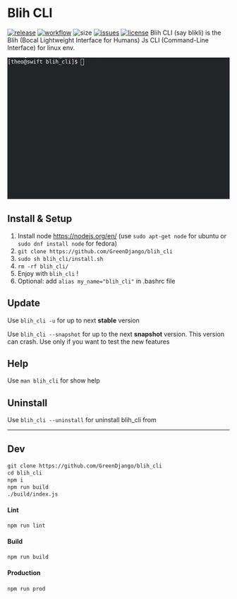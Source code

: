 # Blih CLI

[![release][1]][2] [![workflow][3]][4] ![size][20] [![issues][5]][6] [![license][7]][8]
Blih CLI (say blikli) is the Blih (Bocal Lightweight Interface for Humans) Js CLI (Command-Line Interface) for linux env.

![alt text](demo.gif 'Demo bonus')

## Install & Setup

1. Install node https://nodejs.org/en/ (use `sudo apt-get node` for ubuntu or `sudo dnf install node` for fedora)
2. `git clone https://github.com/GreenDjango/blih_cli`
3. `sudo sh blih_cli/install.sh`
4. `rm -rf blih_cli/`
5. Enjoy with `blih_cli` !
6. Optional: add `alias my_name="blih_cli"` in .bashrc file

## Update

Use `blih_cli -u` for up to next **stable** version

Use `blih_cli --snapshot` for up to the next **snapshot** version.
This version can crash. Use only if you want to test the new features

## Help

Use `man blih_cli` for show help

## Uninstall

Use `blih_cli --uninstall` for uninstall blih_cli from

---

## Dev

```
git clone https://github.com/GreenDjango/blih_cli
cd blih_cli
npm i
npm run build
./build/index.js
```

#### Lint

```
npm run lint
```

#### Build

```
npm run build
```

#### Production

```
npm run prod
```

[1]: https://img.shields.io/github/v/release/GreenDjango/blih_cli?maxAge=600
[2]: http://commonmark.org 'GitHub release (latest by date)'
[3]: https://img.shields.io/github/workflow/status/GreenDjango/blih_cli/Node.js%20CI?maxAge=600
[4]: http://commonmark.org 'GitHub Workflow Status'
[5]: https://img.shields.io/github/issues-closed/GreenDjango/blih_cli?maxAge=600
[6]: http://commonmark.org 'GitHub closed issues'
[7]: https://img.shields.io/github/license/GreenDjango/blih_cli?maxAge=2592000
[8]: http://commonmark.org 'GitHub license'
[20]: https://img.shields.io/github/repo-size/GreenDjango/blih_cli?maxAge=600  'GitHub repo size'